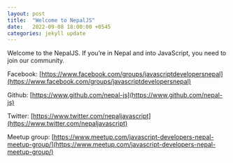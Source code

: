 ```yaml
---
layout: post
title:  "Welcome to NepalJS"
date:   2022-09-08 18:00:00 +0545
categories: jekyll update
---
```


Welcome to the NepalJS. If you’re in Nepal and into JavaScript, you need to join our community.

Facebook: [https://www.facebook.com/groups/javascriptdevelopersnepal](https://www.facebook.com/groups/javascriptdevelopersnepal)

Github: [https://www.github.com/nepal-js](https://www.github.com/nepal-js)

Twitter: [https://www.twitter.com/nepaljavascript](https://www.twitter.com/nepaljavascript)

Meetup group: [https://www.meetup.com/javascript-developers-nepal-meetup-group/](https://www.meetup.com/javascript-developers-nepal-meetup-group/)

